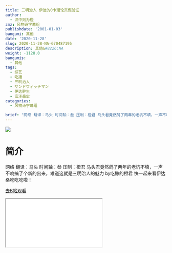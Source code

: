 ```yaml
---
title: 三明治人 伊达的0卡理论真假验证
author:
  - 汉中则为橙
zmz: 风物诗字幕组
publishdate: '2001-01-03'
bangumi: 其他
date: '2020-11-28'
slug: 2020-11-28-NA-670487195
description: 其他&#8226;NA
weight: -1128.0
bangumis:
  - 其他
tags:
  - 综艺
  - 吃播
  - 三明治人
  - サンドウィッチマン
  - 伊达幹生
  - 富泽岳史
categories:
  - 风物诗字幕组

brief: "网络 翻译：马头 时间轴：叁 压制：橙君 马头君竟然鸽了两年的老坑不填，一声不响搞了个新的出来，难道这就是三明治人的魅力 by吃鲸的橙君 快一起来看伊达桑吃吃吃啦！"
---
```

![](https://raw.githubusercontent.com/tcgriffith/owaraisite/master/static/tmpimg/4302642a4cf62dd7e417885220860610c67769cd.jpg.480.jpg)
# 简介  
网络
翻译：马头 时间轴：叁 压制：橙君
马头君竟然鸽了两年的老坑不填，一声不响搞了个新的出来，难道这就是三明治人的魅力 by吃鲸的橙君
快一起来看伊达桑吃吃吃啦！  

[去B站观看](https://www.bilibili.com/video/av670487195/)
<div class ="resp-container"><iframe class="testiframe" src="//player.bilibili.com/player.html?aid=670487195"", scrolling="no", allowfullscreen="true" > </iframe></div> 
